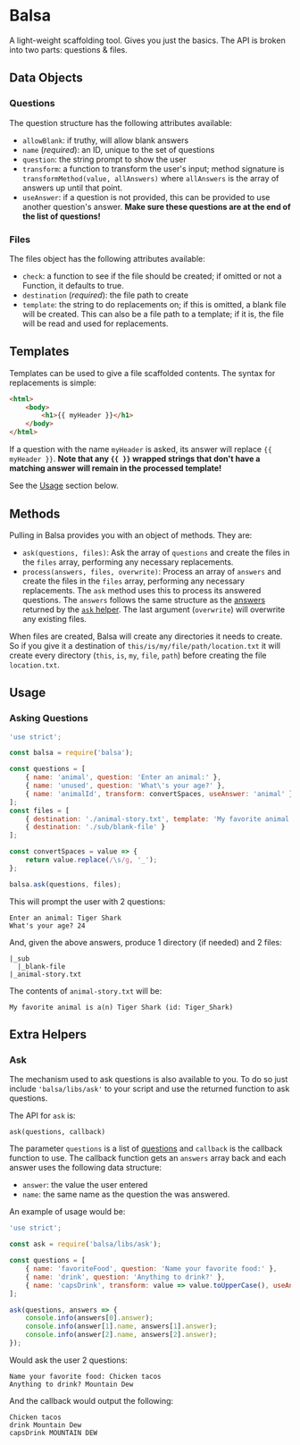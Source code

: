 # Balsa

A light-weight scaffolding tool. Gives you just the basics. The API is broken into two parts: questions & files.

## Data Objects

### Questions <a name="questions"></a>

The question structure has the following attributes available:

- `allowBlank`: if truthy, will allow blank answers
- `name` (_required_): an ID, unique to the set of questions
- `question`: the string prompt to show the user
- `transform`: a function to transform the user's input; method signature is `transformMethod(value, allAnswers)`
where `allAnswers` is the array of answers up until that point.
- `useAnswer`: if a question is not provided, this can be provided to use another question's answer. **Make sure
these questions are at the end of the list of questions!**

### Files

The files object has the following attributes available:

- `check`: a function to see if the file should be created; if omitted or not a Function, it defaults to true.
- `destination` (_required_): the file path to create
- `template`: the string to do replacements on; if this is omitted, a blank file will be created. This can also be a
file path to a template; if it is, the file will be read and used for replacements.

## Templates

Templates can be used to give a file scaffolded contents. The syntax for replacements is simple:

```html
<html>
    <body>
        <h1>{{ myHeader }}</h1>
    </body>
</html>
```

If a question with the name `myHeader` is asked, its answer will replace `{{ myHeader }}`. **Note that any `{{ }}` wrapped
strings that don't have a matching answer will remain in the processed template!**

See the [Usage](#usage) section below.

## Methods

Pulling in Balsa provides you with an object of methods. They are:

- `ask(questions, files)`: Ask the array of `questions` and create the files in the `files` array, performing
any necessary replacements.
- `process(answers, files, overwrite)`: Process an array of `answers` and create the files in the `files` array,
performing any necessary replacements. The `ask` method uses this to process its answered questions.
The `answers` follows the same structure as the [answers](#answers) returned by the [`ask` helper](#ask). The last
argument (`overwrite`) will overwrite any existing files.

When files are created, Balsa will create any directories it needs to create. So if you give it a destination of
`this/is/my/file/path/location.txt` it will create every directory (`this`, `is`, `my`, `file`, `path`) before
creating the file `location.txt`.

## <a name="usage"></a>Usage

### Asking Questions
```javascript
'use strict';

const balsa = require('balsa');

const questions = [
    { name: 'animal', question: 'Enter an animal:' },
    { name: 'unused', question: 'What\'s your age?' },
    { name: 'animalId', transform: convertSpaces, useAnswer: 'animal' }
];
const files = [
    { destination: './animal-story.txt', template: 'My favorite animal is a(n) {{ animal }} (id: {{ animalId }})' },
    { destination: './sub/blank-file' }
];

const convertSpaces = value => {
    return value.replace(/\s/g, '_');
};

balsa.ask(questions, files);
```
This will prompt the user with 2 questions:

```
Enter an animal: Tiger Shark
What's your age? 24
```

And, given the above answers, produce 1 directory (if needed) and 2 files:

```
|_sub
  |_blank-file
|_animal-story.txt
```

The contents of `animal-story.txt` will be:

```
My favorite animal is a(n) Tiger Shark (id: Tiger_Shark)
```

## Extra Helpers

### Ask <a name="ask"></a>

The mechanism used to ask questions is also available to you. To do so just include `'balsa/libs/ask'` to your script
and use the returned function to ask questions.

The API for `ask` is:

`ask(questions, callback)`

The parameter `questions` is a list of [questions](#questions) and `callback` is the callback function to use. The
callback function gets an `answers` array back and each answer uses the following data structure:

<a name="answers"></a>
- `answer`: the value the user entered
- `name`: the same name as the question the was answered.

An example of usage would be:

```javascript
'use strict';

const ask = require('balsa/libs/ask');

const questions = [
    { name: 'favoriteFood', question: 'Name your favorite food:' },
    { name: 'drink', question: 'Anything to drink?' },
    { name: 'capsDrink', transform: value => value.toUpperCase(), useAnswer: 'drink' }
];

ask(questions, answers => {
    console.info(answers[0].answer);
    console.info(answer[1].name, answers[1].answer);
    console.info(answer[2].name, answers[2].answer);
});
```

Would ask the user 2 questions:

```
Name your favorite food: Chicken tacos
Anything to drink? Mountain Dew
```

And the callback would output the following:

```
Chicken tacos
drink Mountain Dew
capsDrink MOUNTAIN DEW
```